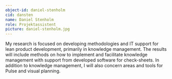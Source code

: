 ```yaml
---
object-id: daniel-stenholm
cid: dansten
name: Daniel Stenholm
role: Projektassistent
picture: daniel-stenholm.jpg
---
```


My research is focused on developing methodologies and IT support for lean product development, primarily in knowledge management. The results will include methods on how to implement and facilitate knowledge management with support from developed software for check-sheets. In addition to knowledge management, I will also concern areas and tools for Pulse and visual planning.
